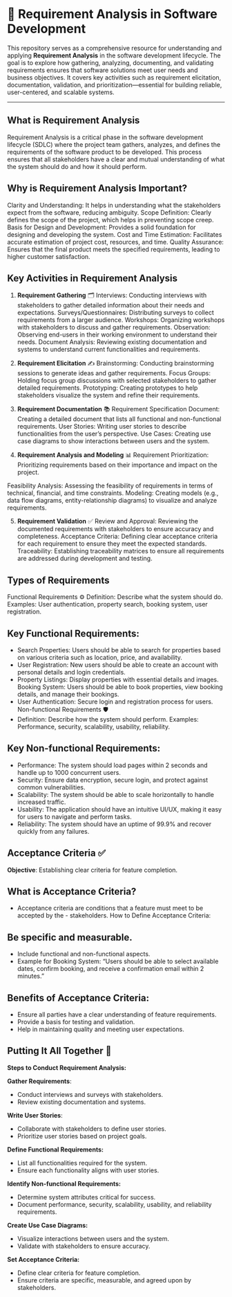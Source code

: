 # 📘 Requirement Analysis in Software Development

This repository serves as a comprehensive resource for understanding and applying **Requirement Analysis** in the software development lifecycle. The goal is to explore how gathering, analyzing, documenting, and validating requirements ensures that software solutions meet user needs and business objectives. It covers key activities such as requirement elicitation, documentation, validation, and prioritization—essential for building reliable, user-centered, and scalable systems.

---

## What is Requirement Analysis
Requirement Analysis is a critical phase in the software development lifecycle (SDLC) where the project team gathers, analyzes, and defines the requirements of the software product to be developed. This process ensures that all stakeholders have a clear and mutual understanding of what the system should do and how it should perform.

## Why is Requirement Analysis Important?
Clarity and Understanding: It helps in understanding what the stakeholders expect from the software, reducing ambiguity.
Scope Definition: Clearly defines the scope of the project, which helps in preventing scope creep.
Basis for Design and Development: Provides a solid foundation for designing and developing the system.
Cost and Time Estimation: Facilitates accurate estimation of project cost, resources, and time.
Quality Assurance: Ensures that the final product meets the specified requirements, leading to higher customer satisfaction.


## Key Activities in Requirement Analysis
1. **Requirement Gathering** 🗂️
Interviews: Conducting interviews with stakeholders to gather detailed information about their needs and expectations.
Surveys/Questionnaires: Distributing surveys to collect requirements from a larger audience.
Workshops: Organizing workshops with stakeholders to discuss and gather requirements.
Observation: Observing end-users in their working environment to understand their needs.
Document Analysis: Reviewing existing documentation and systems to understand current functionalities and requirements.

2. **Requirement Elicitation** ✍️
Brainstorming: Conducting brainstorming sessions to generate ideas and gather requirements.
Focus Groups: Holding focus group discussions with selected stakeholders to gather detailed requirements.
Prototyping: Creating prototypes to help stakeholders visualize the system and refine their requirements.

3. **Requirement Documentation** 📚
Requirement Specification Document: Creating a detailed document that lists all functional and non-functional requirements.
User Stories: Writing user stories to describe functionalities from the user’s perspective.
Use Cases: Creating use case diagrams to show interactions between users and the system.

4. **Requirement Analysis and Modeling** 📊
Requirement Prioritization: Prioritizing requirements based on their importance and impact on the project.

Feasibility Analysis: Assessing the feasibility of requirements in terms of technical, financial, and time constraints.
Modeling: Creating models (e.g., data flow diagrams, entity-relationship diagrams) to visualize and analyze requirements.

5. **Requirement Validation** ✅
Review and Approval: Reviewing the documented requirements with stakeholders to ensure accuracy and completeness.
Acceptance Criteria: Defining clear acceptance criteria for each requirement to ensure they meet the expected standards.
Traceability: Establishing traceability matrices to ensure all requirements are addressed during development and testing.

## Types of Requirements
Functional Requirements ⚙️
Definition: Describe what the system should do.
Examples: User authentication, property search, booking system, user registration.

## Key Functional Requirements:

- Search Properties: Users should be able to search for properties based on various criteria such as location, price, and availability.
- User Registration: New users should be able to create an account with personal details and login credentials.
- Property Listings: Display properties with essential details and images.
Booking System: Users should be able to book properties, view booking details, and manage their bookings.
- User Authentication: Secure login and registration process for users.
Non-functional Requirements 🛡️
- Definition: Describe how the system should perform.
Examples: Performance, security, scalability, usability, reliability.

## Key Non-functional Requirements:

-  Performance: The system should load pages within 2 seconds and handle up to 1000 concurrent users.
- Security: Ensure data encryption, secure login, and protect against common vulnerabilities.
- Scalability: The system should be able to scale horizontally to handle increased traffic.
- Usability: The application should have an intuitive UI/UX, making it easy for users to navigate and perform tasks.
- Reliability: The system should have an uptime of 99.9% and recover quickly from any failures.

## Acceptance Criteria ✅
**Objective**: Establishing clear criteria for feature completion.

## What is Acceptance Criteria?
- Acceptance criteria are conditions that a feature must meet to be accepted by the - stakeholders.
How to Define Acceptance Criteria:

## Be specific and measurable.
- Include functional and non-functional aspects.
- Example for Booking System: “Users should be able to select available dates, confirm booking, and receive a confirmation email within 2 minutes.”

## Benefits of Acceptance Criteria:
- Ensure all parties have a clear understanding of feature requirements.
- Provide a basis for testing and validation.
- Help in maintaining quality and meeting user expectations.

## Putting It All Together 📌
**Steps to Conduct Requirement Analysis:**

**Gather Requirements**:
- Conduct interviews and surveys with stakeholders.
- Review existing documentation and systems.

**Write User Stories**:
- Collaborate with stakeholders to define user stories.
- Prioritize user stories based on project goals.

**Define Functional Requirements:**
- List all functionalities required for the system.
- Ensure each functionality aligns with user stories.

**Identify Non-functional Requirements:**
- Determine system attributes critical for success.
- Document performance, security, scalability, usability, and reliability requirements.

**Create Use Case Diagrams:**
- Visualize interactions between users and the system.
- Validate with stakeholders to ensure accuracy.

**Set Acceptance Criteria:**
- Define clear criteria for feature completion.
- Ensure criteria are specific, measurable, and agreed upon by stakeholders.